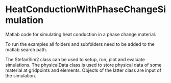 # HeatConductionWithPhaseChangeSimulation
Matlab code for simulating heat conduction in a phase change material.

To run the examples all folders and subfolders need to be added to the matlab search path.

The StefanSim2 class can be used to setup, run, plot and evaluate simulations. The physicalData class is used to store physical data of some material at gridpoints and elements. Objects of the latter class are input of the simulation. 
